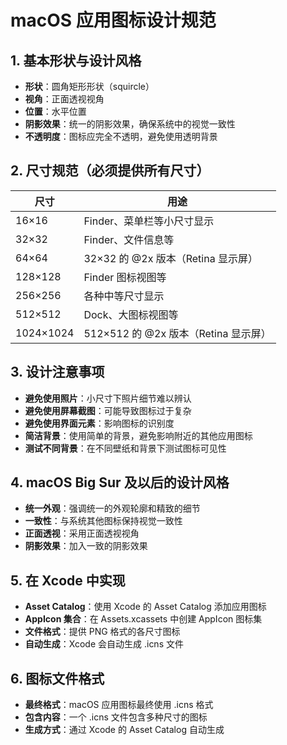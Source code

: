 # macOS 应用图标设计规范

## 1. 基本形状与设计风格

- **形状**：圆角矩形形状（squircle）
- **视角**：正面透视视角
- **位置**：水平位置
- **阴影效果**：统一的阴影效果，确保系统中的视觉一致性
- **不透明度**：图标应完全不透明，避免使用透明背景

## 2. 尺寸规范（必须提供所有尺寸）

| 尺寸 | 用途 |
|------|------|
| 16×16 | Finder、菜单栏等小尺寸显示 |
| 32×32 | Finder、文件信息等 |
| 64×64 | 32×32 的 @2x 版本（Retina 显示屏） |
| 128×128 | Finder 图标视图等 |
| 256×256 | 各种中等尺寸显示 |
| 512×512 | Dock、大图标视图等 |
| 1024×1024 | 512×512 的 @2x 版本（Retina 显示屏） |

## 3. 设计注意事项

- **避免使用照片**：小尺寸下照片细节难以辨认
- **避免使用屏幕截图**：可能导致图标过于复杂
- **避免使用界面元素**：影响图标的识别度
- **简洁背景**：使用简单的背景，避免影响附近的其他应用图标
- **测试不同背景**：在不同壁纸和背景下测试图标可见性

## 4. macOS Big Sur 及以后的设计风格

- **统一外观**：强调统一的外观轮廓和精致的细节
- **一致性**：与系统其他图标保持视觉一致性
- **正面透视**：采用正面透视视角
- **阴影效果**：加入一致的阴影效果

## 5. 在 Xcode 中实现

- **Asset Catalog**：使用 Xcode 的 Asset Catalog 添加应用图标
- **AppIcon 集合**：在 Assets.xcassets 中创建 AppIcon 图标集
- **文件格式**：提供 PNG 格式的各尺寸图标
- **自动生成**：Xcode 会自动生成 .icns 文件

## 6. 图标文件格式

- **最终格式**：macOS 应用图标最终使用 .icns 格式
- **包含内容**：一个 .icns 文件包含多种尺寸的图标
- **生成方式**：通过 Xcode 的 Asset Catalog 自动生成
